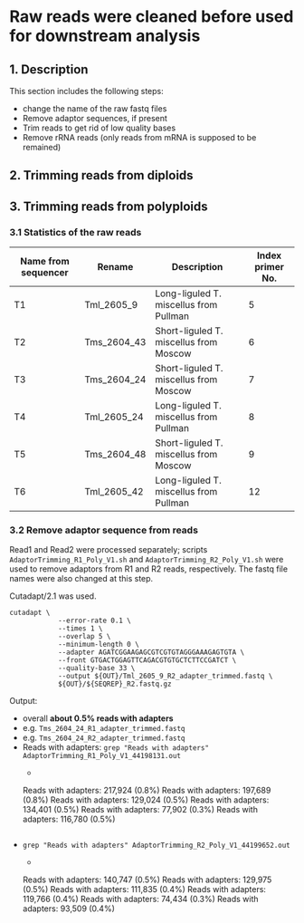 # Raw reads were cleaned before used for downstream analysis
## 1. Description
This section includes the following steps:
  - change the name of the raw fastq files
  - Remove adaptor sequences, if present
  - Trim reads to get rid of low quality bases
  - Remove rRNA reads (only reads from mRNA is supposed to be remained)

## 2. Trimming reads from diploids

## 3. Trimming reads from polyploids
### 3.1 Statistics of the raw reads

| Name from sequencer | Rename | Description | Index primer No. |
| -- | -- | -- | -- |
| T1 | Tml_2605_9 | Long-liguled T. miscellus from Pullman | 5 |
| T2 | Tms_2604_43 | Short-liguled T. miscellus from Moscow | 6 |
| T3 | Tms_2604_24 | Short-liguled T. miscellus from Moscow | 7 |
| T4 | Tml_2605_24 | Long-liguled T. miscellus from Pullman | 8 |
| T5 | Tms_2604_48 | Short-liguled T. miscellus from Moscow | 9 |
| T6 | Tml_2605_42 | Long-liguled T. miscellus from Pullman | 12 |

### 3.2 Remove adaptor sequence from reads
Read1 and Read2 were processed separately; scripts `AdaptorTrimming_R1_Poly_V1.sh` and `AdaptorTrimming_R2_Poly_V1.sh` were used to remove adaptors from R1 and R2 reads, respectively. The fastq file names were also changed at this step.

Cutadapt/2.1 was used.

```
cutadapt \
			--error-rate 0.1 \
			--times 1 \
			--overlap 5 \
			--minimum-length 0 \
			--adapter AGATCGGAAGAGCGTCGTGTAGGGAAAGAGTGTA \
			--front GTGACTGGAGTTCAGACGTGTGCTCTTCCGATCT \
			--quality-base 33 \
			--output ${OUT}/Tml_2605_9_R2_adapter_trimmed.fastq \
			${OUT}/${SEQREP}_R2.fastq.gz
```

Output:
  - overall **about 0.5% reads with adapters**
  - e.g. `Tms_2604_24_R1_adapter_trimmed.fastq`
  - e.g. `Tms_2604_24_R2_adapter_trimmed.fastq`
  - Reads with adapters: `grep "Reads with adapters" AdaptorTrimming_R1_Poly_V1_44198131.out`
    - ```
    Reads with adapters:                   217,924 (0.8%)
    Reads with adapters:                   197,689 (0.8%)
    Reads with adapters:                   129,024 (0.5%)
    Reads with adapters:                   134,401 (0.5%)
    Reads with adapters:                    77,902 (0.3%)
    Reads with adapters:                   116,780 (0.5%)
      ```
  - `grep "Reads with adapters" AdaptorTrimming_R2_Poly_V1_44199652.out`
    - ```
    Reads with adapters:                   140,747 (0.5%)
    Reads with adapters:                   129,975 (0.5%)
    Reads with adapters:                   111,835 (0.4%)
    Reads with adapters:                   119,766 (0.4%)
    Reads with adapters:                    74,434 (0.3%)
    Reads with adapters:                    93,509 (0.4%)
      ```







